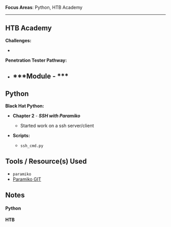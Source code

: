 **Focus Areas**: Python, HTB Academy

---

## HTB Academy

**Challenges:**

-

**Penetration Tester Pathway:**

- ***Module - ***
  -

## Python

**Black Hat Python:**

- **Chapter 2** - ***SSH with Paramiko***
  
  - Started work on a ssh server/client

- **Scripts:**
  
  - `ssh_cmd.py`

## Tools / Resource(s) Used

- `paramiko`
- [Paramiko GIT](https://github.com/paramiko/paramiko/)

## Notes

#### Python

#### HTB
